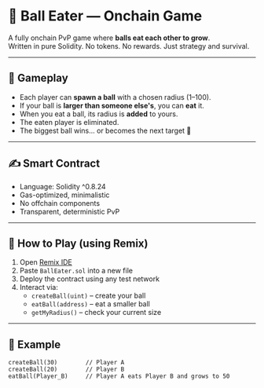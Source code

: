 # 🎱 Ball Eater — Onchain Game

A fully onchain PvP game where **balls eat each other to grow**.  
Written in pure Solidity. No tokens. No rewards. Just strategy and survival.

---

## 🧠 Gameplay

- Each player can **spawn a ball** with a chosen radius (1–100).
- If your ball is **larger than someone else's**, you can **eat** it.
- When you eat a ball, its radius is **added** to yours.
- The eaten player is eliminated. 
- The biggest ball wins... or becomes the next target 🧨  

---

## ✍️ Smart Contract

- Language: Solidity ^0.8.24  
- Gas-optimized, minimalistic  
- No offchain components  
- Transparent, deterministic PvP

---

## 🚀 How to Play (using Remix)

1. Open [Remix IDE](https://remix.ethereum.org/)
2. Paste `BallEater.sol` into a new file
3. Deploy the contract using any test network
4. Interact via:
   - `createBall(uint)` – create your ball  
   - `eatBall(address)` – eat a smaller ball  
   - `getMyRadius()` – check your current size  

---

## 🧪 Example

```solidity
createBall(30)        // Player A
createBall(20)        // Player B
eatBall(Player_B)     // Player A eats Player B and grows to 50
